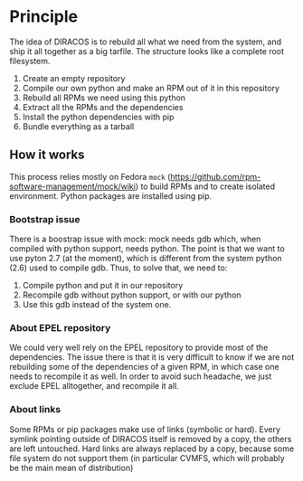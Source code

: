 # Principle

The idea of DIRACOS is to rebuild all what we need from the system, and ship it all together as a big tarfile. The structure looks like a complete root filesystem.

1. Create an empty repository
2. Compile our own python and make an RPM out of it in this repository
3. Rebuild all RPMs we need using this python
4. Extract all the RPMs and the dependencies
5. Install the python dependencies with pip
6. Bundle everything as a tarball


## How it works

This process relies mostly on Fedora `mock` (https://github.com/rpm-software-management/mock/wiki) to build RPMs and to create isolated environment. Python packages are installed using pip.

### Bootstrap issue

There is a boostrap issue with mock: mock needs gdb which, when compiled with python support, needs python. The point is that we want to use pyton 2.7 (at the moment), which is different from the system python (2.6) used to compile gdb. Thus, to solve that, we need to:

1. Compile python and put it in our repository
2. Recompile gdb without python support, or with our python
3. Use this gdb instead of the system one.

### About EPEL repository

We could very well rely on the EPEL repository to provide most of the dependencies. The issue there is that it is very difficult to know if we are not rebuilding some of the dependencies of a given RPM, in which case one needs to recompile it as well.
In order to avoid such headache, we just exclude EPEL alltogether, and recompile it all.

### About links

Some RPMs or pip packages make use of links (symbolic or hard). Every symlink pointing outside of DIRACOS itself is removed by a copy, the others are left untouched. Hard links are always replaced by a copy, because some file system do not support them (in particular CVMFS, which will probably be the main mean of distribution)
